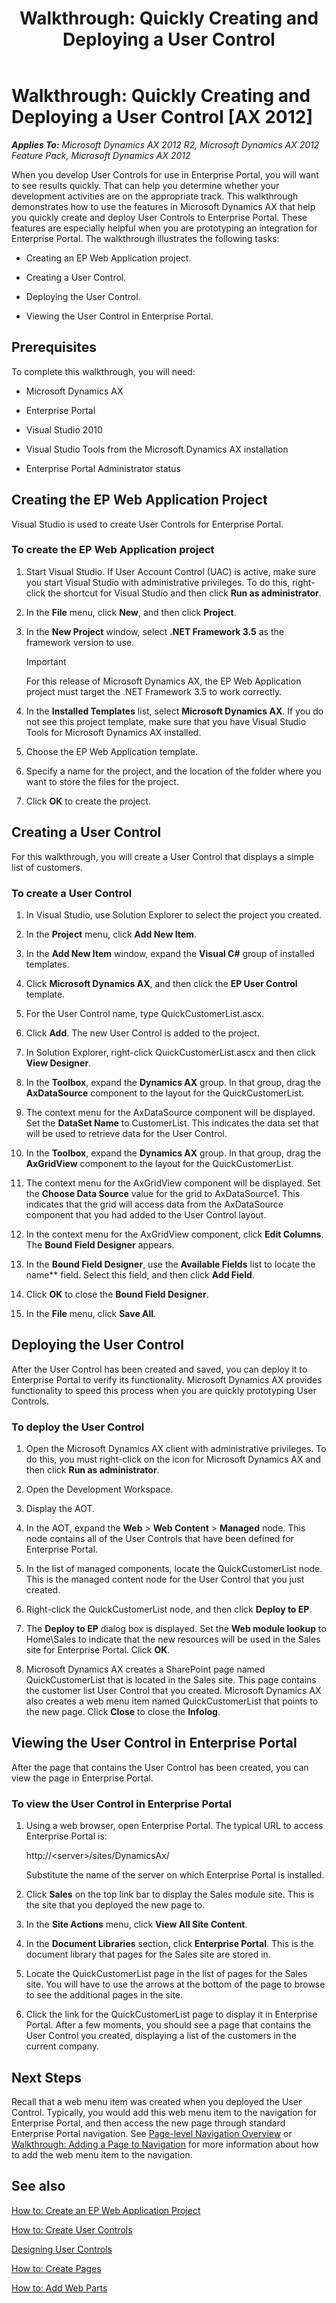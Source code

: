 ﻿---
title: 'Walkthrough: Quickly Creating and Deploying a User Control'
TOCTitle: 'Walkthrough: Quickly Creating and Deploying a User Control'
ms:assetid: 8d0c4398-02f9-479a-af6a-ad73b4064234
ms:mtpsurl: https://msdn.microsoft.com/en-us/library/Hh745329(v=AX.60)
ms:contentKeyID: 42607680
ms.date: 11/07/2012
mtps_version: v=AX.60
---

# Walkthrough: Quickly Creating and Deploying a User Control [AX 2012]


_**Applies To:** Microsoft Dynamics AX 2012 R2, Microsoft Dynamics AX 2012 Feature Pack, Microsoft Dynamics AX 2012_

When you develop User Controls for use in Enterprise Portal, you will want to see results quickly. That can help you determine whether your development activities are on the appropriate track. This walkthrough demonstrates how to use the features in Microsoft Dynamics AX that help you quickly create and deploy User Controls to Enterprise Portal. These features are especially helpful when you are prototyping an integration for Enterprise Portal. The walkthrough illustrates the following tasks:

  - Creating an EP Web Application project.

  - Creating a User Control.

  - Deploying the User Control.

  - Viewing the User Control in Enterprise Portal.

## Prerequisites

To complete this walkthrough, you will need:

  - Microsoft Dynamics AX

  - Enterprise Portal

  - Visual Studio 2010

  - Visual Studio Tools from the Microsoft Dynamics AX installation

  - Enterprise Portal Administrator status

## Creating the EP Web Application Project

Visual Studio is used to create User Controls for Enterprise Portal.

### To create the EP Web Application project

1.  Start Visual Studio. If User Account Control (UAC) is active, make sure you start Visual Studio with administrative privileges. To do this, right-click the shortcut for Visual Studio and then click **Run as administrator**.

2.  In the **File** menu, click **New**, and then click **Project**.

3.  In the **New Project** window, select **.NET Framework 3.5** as the framework version to use.
    

    > [!IMPORTANT]
    > <P>For this release of Microsoft Dynamics AX, the EP Web Application project must target the .NET Framework 3.5 to work correctly.</P>



4.  In the **Installed Templates** list, select **Microsoft Dynamics AX**. If you do not see this project template, make sure that you have Visual Studio Tools for Microsoft Dynamics AX installed.

5.  Choose the EP Web Application template.

6.  Specify a name for the project, and the location of the folder where you want to store the files for the project.

7.  Click **OK** to create the project.

## Creating a User Control

For this walkthrough, you will create a User Control that displays a simple list of customers.

### To create a User Control

1.  In Visual Studio, use Solution Explorer to select the project you created.

2.  In the **Project** menu, click **Add New Item**.

3.  In the **Add New Item** window, expand the **Visual C\#** group of installed templates.

4.  Click **Microsoft Dynamics AX**, and then click the **EP User Control** template.

5.  For the User Control name, type QuickCustomerList.ascx.

6.  Click **Add**. The new User Control is added to the project.

7.  In Solution Explorer, right-click QuickCustomerList.ascx and then click **View Designer**.

8.  In the **Toolbox**, expand the **Dynamics AX** group. In that group, drag the **AxDataSource** component to the layout for the QuickCustomerList.

9.  The context menu for the AxDataSource component will be displayed. Set the **DataSet Name** to CustomerList. This indicates the data set that will be used to retrieve data for the User Control.

10. In the **Toolbox**, expand the **Dynamics AX** group. In that group, drag the **AxGridView** component to the layout for the QuickCustomerList.

11. The context menu for the AxGridView component will be displayed. Set the **Choose Data Source** value for the grid to AxDataSource1. This indicates that the grid will access data from the AxDataSource component that you had added to the User Control layout.

12. In the context menu for the AxGridView component, click **Edit Columns**. The **Bound Field Designer** appears.

13. In the **Bound Field Designer**, use the **Available Fields** list to locate the name\*\* field. Select this field, and then click **Add Field**.

14. Click **OK** to close the **Bound Field Designer**.

15. In the **File** menu, click **Save All**.

## Deploying the User Control

After the User Control has been created and saved, you can deploy it to Enterprise Portal to verify its functionality. Microsoft Dynamics AX provides functionality to speed this process when you are quickly prototyping User Controls.

### To deploy the User Control

1.  Open the Microsoft Dynamics AX client with administrative privileges. To do this, you must right-click on the icon for Microsoft Dynamics AX and then click **Run as administrator**.

2.  Open the Development Workspace.

3.  Display the AOT.

4.  In the AOT, expand the **Web** \> **Web Content** \> **Managed** node. This node contains all of the User Controls that have been defined for Enterprise Portal.

5.  In the list of managed components, locate the QuickCustomerList node. This is the managed content node for the User Control that you just created.

6.  Right-click the QuickCustomerList node, and then click **Deploy to EP**.

7.  The **Deploy to EP** dialog box is displayed. Set the **Web module lookup** to Home\\Sales to indicate that the new resources will be used in the Sales site for Enterprise Portal. Click **OK**.

8.  Microsoft Dynamics AX creates a SharePoint page named QuickCustomerList that is located in the Sales site. This page contains the customer list User Control that you created. Microsoft Dynamics AX also creates a web menu item named QuickCustomerList that points to the new page. Click **Close** to close the **Infolog**.

## Viewing the User Control in Enterprise Portal

After the page that contains the User Control has been created, you can view the page in Enterprise Portal.

### To view the User Control in Enterprise Portal

1.  Using a web browser, open Enterprise Portal. The typical URL to access Enterprise Portal is:
    
    http://\<server\>/sites/DynamicsAx/
    
    Substitute the name of the server on which Enterprise Portal is installed.

2.  Click **Sales** on the top link bar to display the Sales module site. This is the site that you deployed the new page to.

3.  In the **Site Actions** menu, click **View All Site Content**.

4.  In the **Document Libraries** section, click **Enterprise Portal**. This is the document library that pages for the Sales site are stored in.

5.  Locate the QuickCustomerList page in the list of pages for the Sales site. You will have to use the arrows at the bottom of the page to browse to see the additional pages in the site.

6.  Click the link for the QuickCustomerList page to display it in Enterprise Portal. After a few moments, you should see a page that contains the User Control you created, displaying a list of the customers in the current company.

## Next Steps

Recall that a web menu item was created when you deployed the User Control. Typically, you would add this web menu item to the navigation for Enterprise Portal, and then access the new page through standard Enterprise Portal navigation. See [Page-level Navigation Overview](page-level-navigation-overview.md) or [Walkthrough: Adding a Page to Navigation](walkthrough-adding-a-page-to-navigation.md) for more information about how to add the web menu item to the navigation.

## See also

[How to: Create an EP Web Application Project](how-to-create-an-ep-web-application-project.md)

[How to: Create User Controls](how-to-create-user-controls.md)

[Designing User Controls](designing-user-controls.md)

[How to: Create Pages](how-to-create-pages.md)

[How to: Add Web Parts](how-to-add-web-parts.md)

